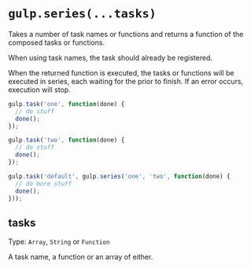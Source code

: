 <!-- front-matter
id: api-series
title: series()
hide_title: true
sidebar_label: series()
-->

# `gulp.series(...tasks)`

Takes a number of task names or functions and returns a function of the composed
tasks or functions.

When using task names, the task should already be registered.

When the returned function is executed, the tasks or functions will be executed
in series, each waiting for the prior to finish. If an error occurs,
execution will stop.

```js
gulp.task('one', function(done) {
  // do stuff
  done();
});

gulp.task('two', function(done) {
  // do stuff
  done();
});

gulp.task('default', gulp.series('one', 'two', function(done) {
  // do more stuff
  done();
}));
```

## tasks
Type: `Array`, `String` or `Function`

A task name, a function or an array of either.
